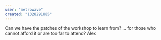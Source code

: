 ```yaml
---
user: "metrowave"
created: "1328291885"
---
```


Can we have the patches of the workshop to learn from? ... for those who cannot afford it or are too far to attend? Alex
